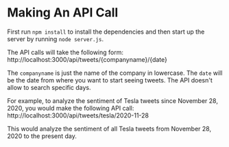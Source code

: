 # Making An API Call

First run `npm install` to install the dependencies and then start up the server by running `node server.js`.

The API calls will take the following form:
http://localhost:3000/api/tweets/{companyname}/{date}

The `companyname` is just the name of the company in lowercase. The `date` will be the date from where you want to start seeing tweets. The API doesn't allow to search specific days. 

For example, to analyze the sentiment of Tesla tweets since November 28, 2020, you would make the following API call:
http://localhost:3000/api/tweets/tesla/2020-11-28

This would analyze the sentiment of all Tesla tweets from November 28, 2020 to the present day.
